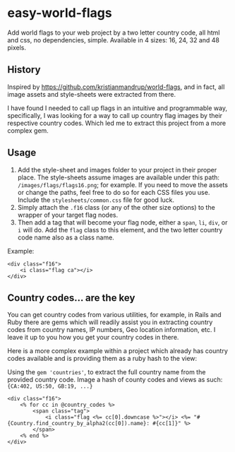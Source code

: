 easy-world-flags
================

Add world flags to your web project by a two letter country code, all html and css, no dependencies, simple.
Available in 4 sizes: 16, 24, 32 and 48 pixels.

## History

Inspired by https://github.com/kristianmandrup/world-flags, and in fact, all image assets and style-sheets were extracted from there.

I have found I needed to call up flags in an intuitive and programmable way, specifically, I was looking for a way to call up country flag images by their respective country codes. Which led me to extract this project from a more complex gem.

## Usage


1. Add the style-sheet and images folder to your project in their proper place. The style-sheets assume images are available under this path: `/images/flags/flags16.png`; for example. If you need to move the assets or change the paths, feel free to do so for each CSS files you use. Include the `stylesheets/common.css` file for good luck.
2. Simply attach the `.f16` class (or any of the other size options) to the wrapper of your target flag nodes.
3. Then add a tag that will become your flag node, either a `span`, `li`, `div`, or `i` will do. Add the `flag` class to this element, and the two letter country code name also as a class name.

Example:

```
<div class="f16">
	<i class="flag ca"></i>
</div>
```
## Country codes... are the key

You can get country codes from various utilities, for example, in Rails and Ruby there are gems which will readily assist you in extracting country codes from country names, IP numbers, Geo location information, etc. I leave it up to you how you get your country codes in there.

Here is a more complex example within a project which already has country codes available and is providing them as a ruby hash to the view:

Using the `gem 'countries'`, to extract the full country name from the provided country code. Image a hash of county codes and views as such: `{CA:402, US:50, GB:19, ...}`

```
<div class="f16">
	<% for cc in @country_codes %>
		<span class="tag">
			<i class="flag <%= cc[0].downcase %>"></i> <%= "#{Country.find_country_by_alpha2(cc[0]).name}: #{cc[1]}" %>
		</span>
	<% end %>
</div>
```
